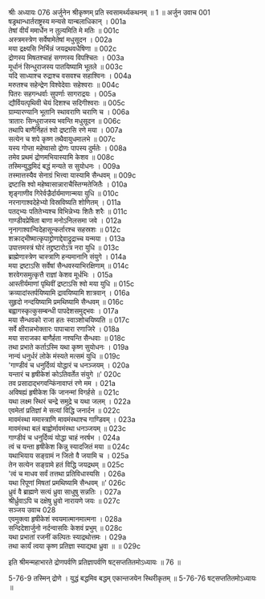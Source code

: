 श्रीः
अध्यायः 076
अर्जुनेन श्रीकृष्णम् प्रति स्वसामर्थ्यकथनम् ॥ 1 ॥
अर्जुन उवाच 	001  
षड्रथान्धार्तराष्ट्रस्य मन्यसे यान्बलाधिकान् ।	001a  
तेषां वीर्यं ममार्धेन न तुल्यमिति मे मतिः ॥	001c  
अस्त्रमस्त्रेण सर्वेषामेतेषां मधुसूदन ।	002a  
मया द्रक्ष्यसि निर्भिन्नं जयद्रथवधैषिणा ॥	002c  
द्रोणस्य मिषतश्चाहं सगणस्य विपश्चितः ।	003a  
मूर्धानं सिन्धुराजस्य पातयिष्यामि भूतले ॥	003c  
यदि साध्याश्च रुद्राश्च वसवश्च सहाश्विनः ।	004a  
मरुतश्च सहेन्द्रेण विश्वेदेवाः सहेश्वराः ॥	004c  
पितरः सहगन्धर्वाः सुपर्णाः सागराद्रयः ।	005a  
द्यौर्वियत्पृथिवी चेयं दिशश्च सदिगीश्वराः ॥	005c  
ग्राम्यारण्यानि भूतानि स्थावराणि चराणि च ।	006a  
त्रातारः सिन्धुराजस्य भवन्ति मधुसूदन ॥	006c  
तथापि बाणैर्निहतं श्वो द्रष्टासि रणे मया ।	007a  
सत्येन च शपे कृष्ण तथैवायुधमालभे ॥	007c  
यस्य गोप्ता महेष्वासो द्रोणः पापस्य दुर्मतेः ।	008a  
तमेव प्रथमं द्रोणमभियास्यामि केशव ॥	008c  
तस्मिन्युद्धमिदं बद्धं मन्यते स सुयोधनः ।	009a  
तस्मात्तस्यैव सेनाग्रं भित्त्वा यास्यामि सैन्धवम् ॥	009c  
द्रष्टासि श्वो महेष्वासान्नाराचैस्तिग्मतेजितैः ।	010a  
शृङ्गाणीव गिरेर्वज्रैर्दार्यमाणान्मया युधि ॥	010c  
नरनागाश्वदेहेभ्यो विस्रविष्यति शोणितम् ।	011a  
पतद्भ्यः पतितेभ्यश्च विभिन्नेभ्यः शितैः शरैः ॥	011c  
गाण्डीवप्रेषिता बाणा मनोऽनिलसमा जवे ।	012a  
नृनागाश्वान्विदेहासून्कर्तारश्च सहस्रशः ॥	012c  
शक्राद्भीष्मात्कृपाद्द्रोणाद्देवाद्रुद्राच्च यन्मया ।	013a  
उपात्तमस्त्रं घोरं तद्द्रष्टारोऽत्र नरा युधि ॥	013c  
ब्राह्मेणास्त्रेण चास्त्राणि हन्यमानानि संयुगे ।	014a  
मया द्रष्टाऽसि सर्वेषां सैन्धवस्याभिरक्षिणाम् ॥	014c  
शरवेगसमुत्कृत्तै राज्ञां केशव मूर्धभिः ।	015a  
आस्तीर्यमाणां पृथिवीं द्रष्टाऽसि श्वो मया युधि ॥	015c  
क्रव्यादांस्तर्पयिष्यामि द्रावयिष्यामि शात्रवान् ।	016a  
सुहृदो नन्दयिष्यामि प्रमथिष्यामि सैन्धवम् ॥	016c  
बह्वागस्कृत्कुसम्बन्धी पापदेशसमुद्भवः ।	017a  
मया सैन्धवको राजा हतः स्वाञ्शोचयिष्यति ॥	017c  
सर्वे क्षीरान्नभोक्तारः पापाचारा रणाजिरे ।	018a  
मया सराजका बाणैर्हता नश्यन्ति सैन्धवाः ॥	018c  
तथा प्रभाते कर्ताऽस्मि यथा कृष्ण सुयोधनः ।	019a  
नान्यं धनुर्धरं लोके मंस्यते मत्समं युधि ॥	019c  
\'गाण्डीवं च धनुर्दिव्यं योद्धारं च धनञ्जयम् ।	020a  
यन्तारं च हृषीकेशं कोऽतिवर्तेत संयुगे ॥\'	020c  
तव प्रसादाद्भगवन्किंनावाप्तं रणे मम ।	021a  
अविषह्यं हृषीकेश किं जानन्मां विगर्हसे ॥	021c  
यथा लक्ष्म स्थिरं चन्द्रे समुद्रे च यथा जलम् ।	022a  
एवमेतां प्रतिज्ञां मे सत्यां विद्धि जनार्दन ॥	022c  
मावमंस्था ममास्त्राणि मावमंस्थाश्च गाण्डिवम् ।	023a  
मावमंस्था बलं बाह्वोर्मावमंस्था धनञ्जयम् ॥	023c  
गाण्डीवं च धनुर्दिव्यं योद्धा चाहं नरर्षभ ।	024a  
त्वं च यन्ता हृषीकेश किन्नु स्यादजितं मया ॥	024c  
यथाभियाय सङ्ग्रामं न जितो वै जयामि च ।	025a  
तेन सत्येन सङ्ग्रामे हतं विद्धि जयद्रथम् ॥	025c  
\'त्वं च माधव सर्वं तत्तथा प्रतिविधास्यसि ।	026a  
यथा रिपूणां मिषतां प्रमथिष्यामि सैन्धवम् ॥\'	026c  
ध्रुवं वै ब्राह्मणे सत्यं ध्रुवा साधुषु सन्नतिः ।	027a  
श्रीर्ध्रुवाऽपि च दक्षेषु ध्रुवो नारायणे जयः ॥	027c  
सञ्जय उवाच 	028  
एवमुक्त्वा हृषीकेशं स्वयमात्मानमात्मना ।	028a  
सन्दिदेशार्जुनो नर्दन्वासविः केशवं प्रभुम् ॥	028c  
यथा प्रभातां रजनीं कल्पितः स्याद्रथोत्तमः ।	029a  
तथा कार्यं त्वया कृष्ण प्रतिज्ञा स्याद्यथा ध्रुवा ॥ ॥	029c  

इति श्रीमन्महाभारते द्रोणपर्वणि प्रतिज्ञापर्वणि षट्सप्ततितमोऽध्यायः ॥ 76 ॥

5-76-9 तस्मिन् द्रोणे । युद्धं बद्धमिव बद्धम् एकान्तजयेन स्थिरीकृतम् ॥ 5-76-76 षट्सप्ततितमोऽध्यायः ॥
